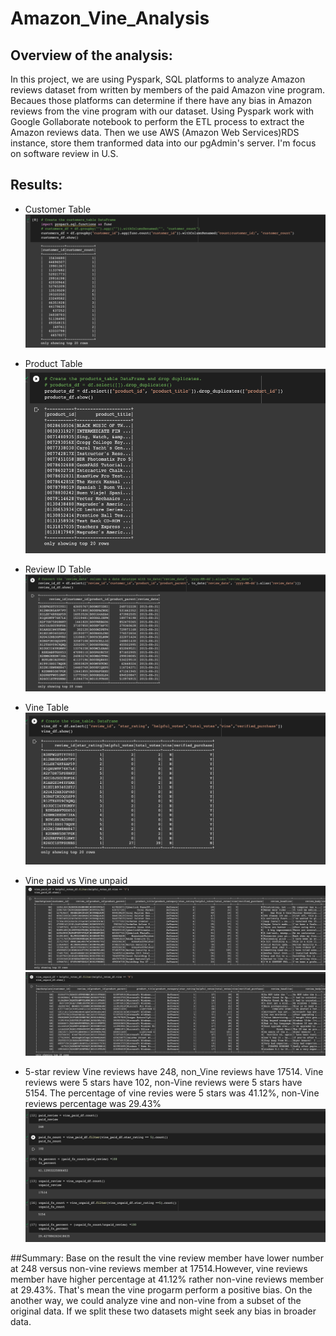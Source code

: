 # Amazon_Vine_Analysis

## Overview of the analysis:
In this project, we are using Pyspark, SQL platforms to analyze Amazon reviews dataset from written by members of the paid Amazon vine program. Becaues
those platforms can determine if there have any bias in Amazon reviews from the vine program with our dataset.
Using Pyspark work with Google Gollaborate notebook to perform the ETL process to extract the Amazon reviews data. Then we use AWS (Amazon Web Services)RDS instance, store them tranformed data into our pgAdmin's server. I'm focus on software review in U.S.



## Results:
- Customer Table
![Customer_Table](images/customer_table.png)

- Product Table
![Product_Table](images/products_table.png)

- Review ID Table
![review_id_Table](images/review_id_table.png)

- Vine Table
![vine_table](images/vine_table.png)

- Vine paid vs Vine unpaid
![vine_paid](images/vine_paid.png)
![vine_unpaid](images/vine_unpaid.png)

- 5-star review
Vine reviews have 248, non_Vine reviews have 17514. Vine reviews were 5 stars have 102, non-Vine reviews were 5 stars have 5154. 
The percentage of vine revies were 5 stars was 41.12%, non-Vine reviews percentage was 29.43%
![5-stat_review](images/5-star_review.png)


##Summary: Base on the result the vine review member have lower number at 248 versus non-vine reviews member at 17514.However, vine reviews member have higher percentage at 41.12% rather non-vine reviews member at 29.43%. That's mean the vine progarm perform a positive bias.
On the another way, we could analyze vine and non-vine from a subset of the original data. If we split these two datasets might seek any bias in broader data.
